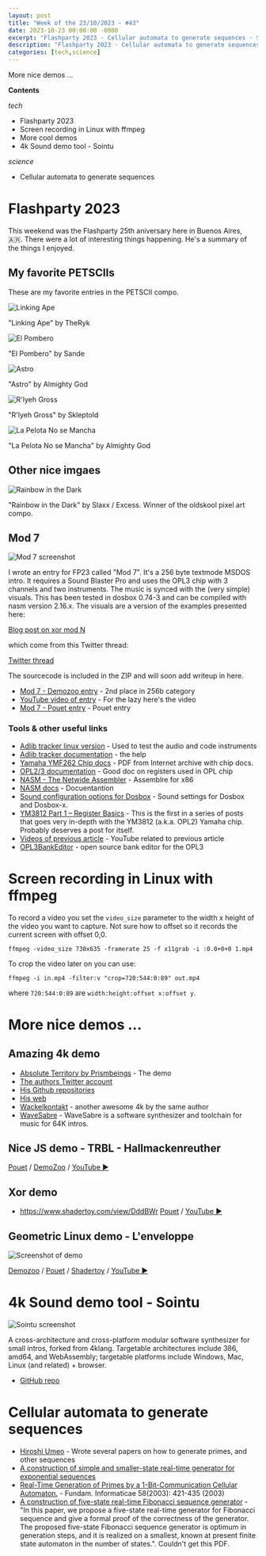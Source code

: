 ```yaml
---
layout: post
title: "Week of the 23/10/2023 - #43"
date: 2023-10-23 00:00:00 -0000
excerpt: "Flashparty 2023 · Cellular automata to generate sequences · Screen recording in Linux with ffmpeg · More cool demos · 4k Sound demo tool - Sointu"
description: "Flashparty 2023 · Cellular automata to generate sequences · Screen recording in Linux with ffmpeg · More cool demos · 4k Sound demo tool - Sointu"
categories: [tech,science]
---
```


More nice demos ...

**Contents**

*tech*

- Flashparty 2023
- Screen recording in Linux with ffmpeg
- More cool demos
- 4k Sound demo tool - Sointu

*science*

- Cellular automata to generate sequences

# Flashparty 2023

This weekend was the Flashparty 25th aniversary here in Buenos Aires, 🇦🇷. There were a lot of interesting things happening. He's a summary of the things I enjoyed.

## My favorite PETSCIIs

These are my favorite entries in the PETSCII compo.


![Linking Ape](/assets/imgs/2023-10-23/linking-ape.png)

"Linking Ape" by TheRyk



![El Pombero](/assets/imgs/2023-10-23/el-pombero.png)

"El Pombero" by Sande



![Astro](/assets/imgs/2023-10-23/astro.png)

"Astro" by Almighty God



![R'lyeh Gross](/assets/imgs/2023-10-23/gross.png)

"R'lyeh Gross" by Skleptold



![La Pelota No se Mancha](/assets/imgs/2023-10-23/la-pelota.png)

"La Pelota No se Mancha" by Almighty God



## Other nice imgaes


![Rainbow in the Dark](/assets/imgs/2023-10-23/mio.png)

"Rainbow in the Dark" by Slaxx / Excess. Winner of the oldskool pixel art compo.




## Mod 7

![Mod 7 screenshot](https://media.demozoo.org/screens/o/79/32/e892.334203.png)

I wrote an entry for FP23 called "Mod 7". It's a 256 byte textmode MSDOS intro. It requires a Sound Blaster Pro and uses the OPL3 chip with 3 channels and two instruments. The music is synced with the (very simple) visuals. This has been tested in dosbox 0.74-3 and can be compiled with nasm version 2.16.x. The visuals are a version of the examples presented here:

 [Blog post on xor mod N](https://cesarmiquel.github.io/art/2021/03/29/week-13.html)

which come from this Twitter thread:

 [Twitter thread](https://twitter.com/aemkei/status/1378106731386040322)

The sourcecode is included in the ZIP and will soon add writeup in here.

- [Mod 7 - Demozoo entry](https://demozoo.org/productions/332457/) - 2nd place in 256b category
- [YouTube video of entry](https://www.youtube.com/watch?v=x5dHTP1MzIg) - For the lazy here's the video
- [Mod 7 - Pouet entry](https://www.pouet.net/prod.php?which=95363) - Pouet entry

### Tools & other useful links

- [Adlib tracker linux version](http://adlibtracker.net) - Used to test the audio and code instruments
- [Adlib tracker documentation](http://adlibtracker.net/files/adtrack2.htm) - the help
- [Yamaha YMF262 Chip docs](https://ia904507.us.archive.org/24/items/yamaha-ymf-262-opl-3/yamaha_ymf262%20OPL3.pdf) - PDF from Internet archive with chip docs.
- [OPL2/3 documentation](https://moddingwiki.shikadi.net/wiki/OPL_chip) - Good doc on registers used in OPL chip
- [NASM - The Netwide Assembler](https://www.nasm.org/) - Assemblre for x86
- [NASM docs](https://www.nasm.us/xdoc/2.16.01/html/nasmdoc0.html) - Docuentantion
- [Sound configuration options for Dosbox](https://dosbox-x.com/wiki/Home#_what_dosbox_x_can_do) - Sound settings for Dosbox and Dosbox-x.
- [YM3812 Part 1 – Register Basics](https://www.thingsmadesimple.com/2022/11/28/ym3812-part-1-register-basics/) - This is the first in a series of posts that goes very in-depth with the YM3812 (a.k.a. OPL2) Yamaha chip. Probably deserves a post for itself.
- [Videos of previous article](https://www.youtube.com/watch?v=k7A3xwO2308) - YouTube related to previous article
- [OPL3BankEditor](https://github.com/Wohlstand/OPL3BankEditor) - open source bank editor for the OPL3

# Screen recording in Linux with ffmpeg

To record a video you set the `video_size` parameter to the width x height of the video you want to capture. Not sure how to offset so it records the current screen with offset 0,0.

```
ffmpeg -video_size 730x635 -framerate 25 -f x11grab -i :0.0+0+0 1.mp4
```

To crop the video later on you can use:
```
ffmpeg -i in.mp4 -filter:v "crop=720:544:0:89" out.mp4
```

where `720:544:0:89` are `width:height:offset x:offset y`.


# More nice demos ...


## Amazing 4k demo

- [Absolute Territory by Prismbeings](https://www.pouet.net/prod.php?which=69642) - The demo
- [The authors Twitter account](https://twitter.com/nnnnoby)
- [His Github repositories](https://github.com/armak?tab=repositories)
- [His web](https://noby.untergrund.net/)
- [Wackelkontakt](https://www.pouet.net/prod.php?which=85220) - another awesome 4k by the same author
- [WaveSabre](https://github.com/armak/WaveSabre) - WaveSabre is a software synthesizer and toolchain for music for 64K intros.

## Nice JS demo - TRBL - Hallmackenreuther

[Pouet](https://www.pouet.net/prod.php?which=95216) / [DemoZoo](https://demozoo.org/productions/330654/) / [YouTube ▶️](https://www.youtube.com/watch?v=k8qwNPft0-k)

## Xor demo

- https://www.shadertoy.com/view/DddBWr
[Pouet](https://www.pouet.net/prod.php?which=95221) / [YouTube ▶️](https://www.youtube.com/watch?v=s-5jykcgHd8) 

## Geometric Linux demo - L'enveloppe

![Screenshot of demo](/assets/imgs/2023-10-23/l_enveloppe.png)

[Demozoo](https://demozoo.org/productions/330643/) / [Pouet](https://www.pouet.net/prod.php?which=95215) / [Shadertoy](https://www.shadertoy.com/view/csVyzy) / [YouTube ▶️](https://www.youtube.com/watch?v=6g7-rCSKuNI)

# 4k Sound demo tool - Sointu

![Sointu screenshot](https://raw.githubusercontent.com/vsariola/sointu/master/screenshot.png)

A cross-architecture and cross-platform modular software synthesizer for small intros, forked from 4klang. Targetable architectures include 386, amd64, and WebAssembly; targetable platforms include Windows, Mac, Linux (and related) + browser.

- [GitHub repo](https://github.com/vsariola/sointu)

# Cellular automata to generate sequences

- [Hiroshi Umeo](https://dblp.org/pid/88/1613.html) - Wrote several papers on how to generate primes, and other sequences
- [A construction of simple and smaller-state real-time generator for exponential sequences](https://link.springer.com/article/10.1007/s10015-019-00569-3)
- [Real-Time Generation of Primes by a 1-Bit-Communication Cellular Automaton.](https://content.iospress.com/articles/fundamenta-informaticae/fi58-3-4-12) -  Fundam. Informaticae 58(2003): 421-435 (2003)
- [A construction of five-state real-time Fibonacci sequence generator](https://link.springer.com/article/10.1007/s10015-016-0309-2) - "In this paper, we propose a five-state real-time generator for Fibonacci sequence and give a formal proof of the correctness of the generator. The proposed five-state Fibonacci sequence generator is optimum in generation steps, and it is realized on a smallest, known at present finite state automaton in the number of states.". Couldn't get this PDF.
